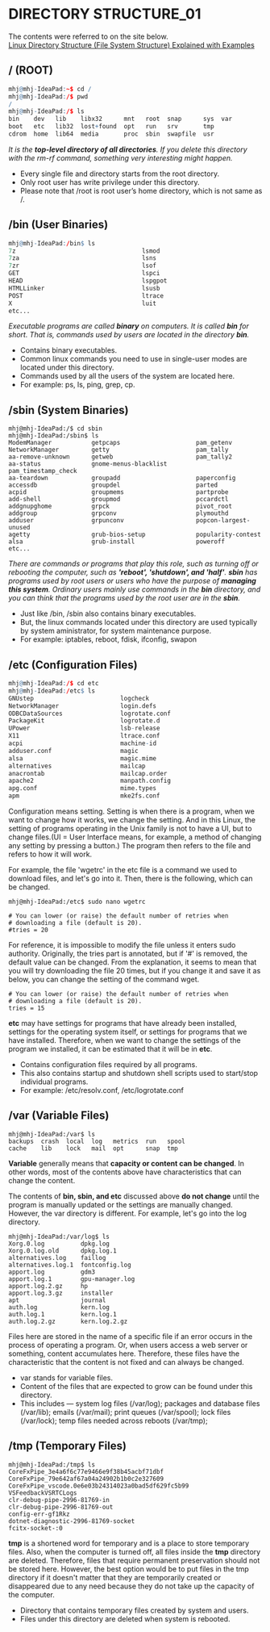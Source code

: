 # DIRECTORY STRUCTURE_01

The contents were referred to on the site below.    
[Linux Directory Structure (File System Structure) Explained with Examples](https://www.thegeekstuff.com/2010/09/linux-file-system-structure/)

## / (ROOT)

```r
mhj@mhj-IdeaPad:~$ cd /
mhj@mhj-IdeaPad:/$ pwd
/
mhj@mhj-IdeaPad:/$ ls
bin    dev   lib    libx32      mnt   root  snap      sys  var
boot   etc   lib32  lost+found  opt   run   srv       tmp
cdrom  home  lib64  media       proc  sbin  swapfile  usr
```
_It is the __top-level directory of all directories__. If you delete this directory with the rm-rf command, something very interesting might happen._

- Every single file and directory starts from the root directory.
- Only root user has write privilege under this directory.
- Please note that /root is root user’s home directory, which is not same as /.

## /bin (User Binaries)

```r
mhj@mhj-IdeaPad:/bin$ ls
7z                                   lsmod
7za                                  lsns
7zr                                  lsof
GET                                  lspci
HEAD                                 lspgpot
HTMLLinker                           lsusb
POST                                 ltrace
X                                    luit
etc...
```
_Executable programs are called __binary__ on computers. It is called __bin__ for short. That is, commands used by users are located in the directory __bin__._

- Contains binary executables.
- Common linux commands you need to use in single-user modes are located under this directory.
- Commands used by all the users of the system are located here.
- For example: ps, ls, ping, grep, cp.

## /sbin (System Binaries)

```
mhj@mhj-IdeaPad:/$ cd sbin
mhj@mhj-IdeaPad:/sbin$ ls
ModemManager           getpcaps                     pam_getenv
NetworkManager         getty                        pam_tally
aa-remove-unknown      getweb                       pam_tally2
aa-status              gnome-menus-blacklist        pam_timestamp_check
aa-teardown            groupadd                     paperconfig
accessdb               groupdel                     parted
acpid                  groupmems                    partprobe
add-shell              groupmod                     pccardctl
addgnupghome           grpck                        pivot_root
addgroup               grpconv                      plymouthd
adduser                grpunconv                    popcon-largest-unused
agetty                 grub-bios-setup              popularity-contest
alsa                   grub-install                 poweroff
etc...
```
_There are commands or programs that play this role, such as turning off or rebooting the computer, such as __'reboot', 'shutdown', and 'half'__. __sbin__ has programs used by root users or users who have the purpose of __managing this system__. Ordinary users mainly use commands in the __bin__ directory, and you can think that the programs used by the root user are in the __sbin__._

- Just like /bin, /sbin also contains binary executables.
- But, the linux commands located under this directory are used typically by system aministrator, for system maintenance purpose.
- For example: iptables, reboot, fdisk, ifconfig, swapon

## /etc (Configuration Files)

```r
mhj@mhj-IdeaPad:/$ cd etc
mhj@mhj-IdeaPad:/etc$ ls
GNUstep                        logcheck
NetworkManager                 login.defs
ODBCDataSources                logrotate.conf
PackageKit                     logrotate.d
UPower                         lsb-release
X11                            ltrace.conf
acpi                           machine-id
adduser.conf                   magic
alsa                           magic.mime
alternatives                   mailcap
anacrontab                     mailcap.order
apache2                        manpath.config
apg.conf                       mime.types
apm                            mke2fs.conf
```
Configuration means setting. Setting is when there is a program, when we want to change how it works, we change the setting. And in this Linux, the setting of programs operating in the Unix family is not to have a UI, but to change files.(UI = User Interface means, for example, a method of changing any setting by pressing a button.) The program then refers to the file and refers to how it will work.

For example, the file 'wgetrc' in the etc file is a command we used to download files, and let's go into it. Then, there is the following, which can be changed.
```
mhj@mhj-IdeaPad:/etc$ sudo nano wgetrc

# You can lower (or raise) the default number of retries when
# downloading a file (default is 20).
#tries = 20
```
For reference, it is impossible to modify the file unless it enters sudo authority. Originally, the tries part is annotated, but if '#' is removed, the default value can be changed. From the explanation, it seems to mean that you will try downloading the file 20 times, but if you change it and save it as below, you can change the setting of the command wget. 
```
# You can lower (or raise) the default number of retries when
# downloading a file (default is 20).
tries = 15
```
__etc__ may have settings for programs that have already been installed, settings for the operating system itself, or settings for programs that we have installed. Therefore, when we want to change the settings of the program we installed, it can be estimated that it will be in __etc__.

- Contains configuration files required by all programs.
- This also contains startup and shutdown shell scripts used to start/stop individual programs.
- For example: /etc/resolv.conf, /etc/logrotate.conf

## /var (Variable Files)
```
mhj@mhj-IdeaPad:/var$ ls
backups  crash  local  log   metrics  run   spool
cache    lib    lock   mail  opt      snap  tmp
```
__Variable__ generally means that __capacity or content can be changed__. In other words, most of the contents above have characteristics that can change the content.

The contents of __bin, sbin, and etc__ discussed above __do not change__ until the program is manually updated or the settings are manually changed. However, the var directory is different. For example, let's go into the log directory.
```
mhj@mhj-IdeaPad:/var/log$ ls 
Xorg.0.log          dpkg.log
Xorg.0.log.old      dpkg.log.1
alternatives.log    faillog
alternatives.log.1  fontconfig.log
apport.log          gdm3
apport.log.1        gpu-manager.log
apport.log.2.gz     hp
apport.log.3.gz     installer
apt                 journal
auth.log            kern.log
auth.log.1          kern.log.1
auth.log.2.gz       kern.log.2.gz
```
Files here are stored in the name of a specific file if an error occurs in the process of operating a program. Or, when users access a web server or something, content accumulates here. Therefore, these files have the characteristic that the content is not fixed and can always be changed.

- var stands for variable files.
- Content of the files that are expected to grow can be found under this directory.
- This includes — system log files (/var/log); packages and database files (/var/lib); emails (/var/mail); print queues (/var/spool); lock files (/var/lock); temp files needed across reboots (/var/tmp);

## /tmp (Temporary Files)

```
mhj@mhj-IdeaPad:/tmp$ ls
CoreFxPipe_3e4a6f6c77e9466e9f38b45acbf71dbf
CoreFxPipe_79e642af67a04a24902b1b0c2e327609
CoreFxPipe_vscode.0e6e03b24314023a0bad5df629fc5b99
VSFeedbackVSRTCLogs
clr-debug-pipe-2996-81769-in
clr-debug-pipe-2996-81769-out
config-err-gf1Rkz
dotnet-diagnostic-2996-81769-socket
fcitx-socket-:0
```
__tmp__ is a shortened word for temporary and is a place to store temporary files. Also, when the computer is turned off, all files inside the __tmp__ directory are deleted. Therefore, files that require permanent preservation should not be stored here. However, the best option would be to put files in the tmp directory if it doesn't matter that they are temporarily created or disappeared due to any need because they do not take up the capacity of the computer.

- Directory that contains temporary files created by system and users.
- Files under this directory are deleted when system is rebooted.